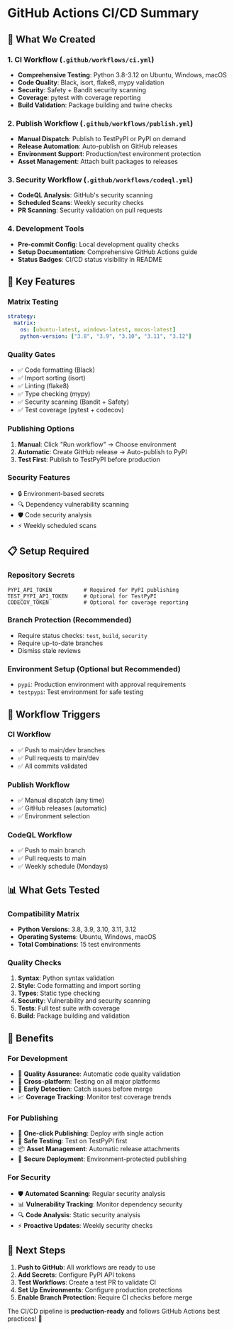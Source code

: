 # GitHub Actions CI/CD Summary

## 🎯 **What We Created**

### **1. CI Workflow** (`.github/workflows/ci.yml`)
- **Comprehensive Testing**: Python 3.8-3.12 on Ubuntu, Windows, macOS
- **Code Quality**: Black, isort, flake8, mypy validation
- **Security**: Safety + Bandit security scanning
- **Coverage**: pytest with coverage reporting
- **Build Validation**: Package building and twine checks

### **2. Publish Workflow** (`.github/workflows/publish.yml`)
- **Manual Dispatch**: Publish to TestPyPI or PyPI on demand
- **Release Automation**: Auto-publish on GitHub releases
- **Environment Support**: Production/test environment protection
- **Asset Management**: Attach built packages to releases

### **3. Security Workflow** (`.github/workflows/codeql.yml`)
- **CodeQL Analysis**: GitHub's security scanning
- **Scheduled Scans**: Weekly security checks
- **PR Scanning**: Security validation on pull requests

### **4. Development Tools**
- **Pre-commit Config**: Local development quality checks
- **Setup Documentation**: Comprehensive GitHub Actions guide
- **Status Badges**: CI/CD status visibility in README

## 🚀 **Key Features**

### **Matrix Testing**
```yaml
strategy:
  matrix:
    os: [ubuntu-latest, windows-latest, macos-latest]
    python-version: ["3.8", "3.9", "3.10", "3.11", "3.12"]
```

### **Quality Gates**
- ✅ Code formatting (Black)
- ✅ Import sorting (isort)
- ✅ Linting (flake8)
- ✅ Type checking (mypy)
- ✅ Security scanning (Bandit + Safety)
- ✅ Test coverage (pytest + codecov)

### **Publishing Options**
1. **Manual**: Click "Run workflow" → Choose environment
2. **Automatic**: Create GitHub release → Auto-publish to PyPI
3. **Test First**: Publish to TestPyPI before production

### **Security Features**
- 🔒 Environment-based secrets
- 🔍 Dependency vulnerability scanning
- 🛡️ Code security analysis
- ⚡ Weekly scheduled scans

## 📋 **Setup Required**

### **Repository Secrets**
```
PYPI_API_TOKEN          # Required for PyPI publishing
TEST_PYPI_API_TOKEN     # Optional for TestPyPI
CODECOV_TOKEN           # Optional for coverage reporting
```

### **Branch Protection** (Recommended)
- Require status checks: `test`, `build`, `security`
- Require up-to-date branches
- Dismiss stale reviews

### **Environment Setup** (Optional but Recommended)
- `pypi`: Production environment with approval requirements
- `testpypi`: Test environment for safe testing

## 🔄 **Workflow Triggers**

### **CI Workflow**
- ✅ Push to main/dev branches
- ✅ Pull requests to main/dev
- ✅ All commits validated

### **Publish Workflow**
- ✅ Manual dispatch (any time)
- ✅ GitHub releases (automatic)
- ✅ Environment selection

### **CodeQL Workflow**
- ✅ Push to main branch
- ✅ Pull requests to main
- ✅ Weekly schedule (Mondays)

## 📊 **What Gets Tested**

### **Compatibility Matrix**
- **Python Versions**: 3.8, 3.9, 3.10, 3.11, 3.12
- **Operating Systems**: Ubuntu, Windows, macOS
- **Total Combinations**: 15 test environments

### **Quality Checks**
1. **Syntax**: Python syntax validation
2. **Style**: Code formatting and import sorting
3. **Types**: Static type checking
4. **Security**: Vulnerability and security scanning
5. **Tests**: Full test suite with coverage
6. **Build**: Package building and validation

## 🎉 **Benefits**

### **For Development**
- 🚦 **Quality Assurance**: Automatic code quality validation
- 🔄 **Cross-platform**: Testing on all major platforms
- 🐛 **Early Detection**: Catch issues before merge
- 📈 **Coverage Tracking**: Monitor test coverage trends

### **For Publishing**
- 🚀 **One-click Publishing**: Deploy with single action
- 🧪 **Safe Testing**: Test on TestPyPI first
- 📦 **Asset Management**: Automatic release attachments
- 🔐 **Secure Deployment**: Environment-protected publishing

### **For Security**
- 🛡️ **Automated Scanning**: Regular security analysis
- 📊 **Vulnerability Tracking**: Monitor dependency security
- 🔍 **Code Analysis**: Static security analysis
- ⚡ **Proactive Updates**: Weekly security checks

## 🎯 **Next Steps**

1. **Push to GitHub**: All workflows are ready to use
2. **Add Secrets**: Configure PyPI API tokens
3. **Test Workflows**: Create a test PR to validate CI
4. **Set Up Environments**: Configure production protections
5. **Enable Branch Protection**: Require CI checks before merge

The CI/CD pipeline is **production-ready** and follows GitHub Actions best practices! 🚀
